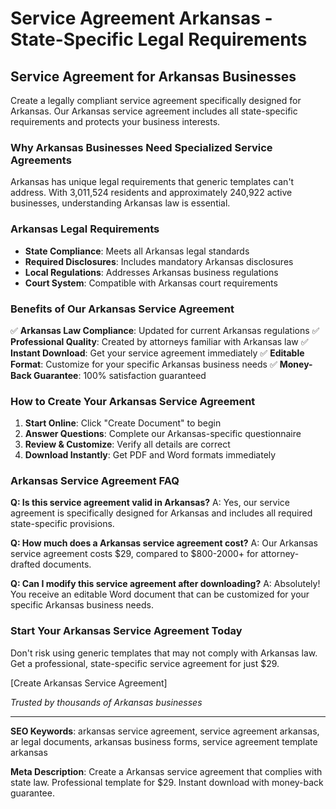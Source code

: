 # Service Agreement Arkansas - State-Specific Legal Requirements

## Service Agreement for Arkansas Businesses

Create a legally compliant service agreement specifically designed for Arkansas. Our Arkansas service agreement includes all state-specific requirements and protects your business interests.

### Why Arkansas Businesses Need Specialized Service Agreements

Arkansas has unique legal requirements that generic templates can't address. With 3,011,524 residents and approximately 240,922 active businesses, understanding Arkansas law is essential.

### Arkansas Legal Requirements

- **State Compliance**: Meets all Arkansas legal standards
- **Required Disclosures**: Includes mandatory Arkansas disclosures
- **Local Regulations**: Addresses Arkansas business regulations
- **Court System**: Compatible with Arkansas court requirements

### Benefits of Our Arkansas Service Agreement

✅ **Arkansas Law Compliance**: Updated for current Arkansas regulations
✅ **Professional Quality**: Created by attorneys familiar with Arkansas law
✅ **Instant Download**: Get your service agreement immediately
✅ **Editable Format**: Customize for your specific Arkansas business needs
✅ **Money-Back Guarantee**: 100% satisfaction guaranteed

### How to Create Your Arkansas Service Agreement

1. **Start Online**: Click "Create Document" to begin
2. **Answer Questions**: Complete our Arkansas-specific questionnaire
3. **Review & Customize**: Verify all details are correct
4. **Download Instantly**: Get PDF and Word formats immediately

### Arkansas Service Agreement FAQ

**Q: Is this service agreement valid in Arkansas?**
A: Yes, our service agreement is specifically designed for Arkansas and includes all required state-specific provisions.

**Q: How much does a Arkansas service agreement cost?**
A: Our Arkansas service agreement costs $29, compared to $800-2000+ for attorney-drafted documents.

**Q: Can I modify this service agreement after downloading?**
A: Absolutely! You receive an editable Word document that can be customized for your specific Arkansas business needs.

### Start Your Arkansas Service Agreement Today

Don't risk using generic templates that may not comply with Arkansas law. Get a professional, state-specific service agreement for just $29.

[Create Arkansas Service Agreement]

_Trusted by thousands of Arkansas businesses_

---

**SEO Keywords**: arkansas service agreement, service agreement arkansas, ar legal documents, arkansas business forms, service agreement template arkansas

**Meta Description**: Create a Arkansas service agreement that complies with state law. Professional template for $29. Instant download with money-back guarantee.
